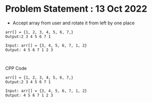 # Problem Statement : 13 Oct 2022


- Accept array from user and rotate it from left by one place <br>

```
arr[] = {1, 2, 3, 4, 5, 6, 7,}
Output:2 3 4 5 6 7 1 

Input: arr[] = {3, 4, 5, 6, 7, 1, 2}
Output: 4 5 6 7 1 2 3 



```

CPP Code 


```
arr[] = {1, 2, 3, 4, 5, 6, 7,}
Output:2 3 4 5 6 7 1 

Input: arr[] = {3, 4, 5, 6, 7, 1, 2}
Output: 4 5 6 7 1 2 3 




```

